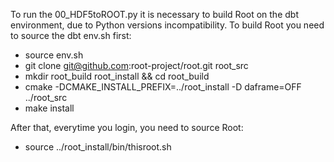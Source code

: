 To run the 00_HDF5toROOT.py it is necessary to build Root on the dbt environment, due to Python versions incompatibility.
To build Root you need to source the dbt env.sh first:
-  source env.sh
-  git clone git@github.com:root-project/root.git root_src
-  mkdir root_build root_install && cd root_build
-  cmake -DCMAKE_INSTALL_PREFIX=../root_install -D daframe=OFF ../root_src
-  make install

After that, everytime you login, you need to source Root:
-  source ../root_install/bin/thisroot.sh 
